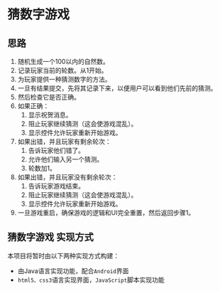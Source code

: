 # 猜数字游戏

## 思路
1. 随机生成一个100以内的自然数。
2. 记录玩家当前的轮数。从1开始。
3. 为玩家提供一种猜测数字的方法。
4. 一旦有结果提交，先将其记录下来，以便用户可以看到他们先前的猜测。
5. 然后检查它是否正确。
6. 如果正确：
    1. 显示祝贺消息。
    2. 阻止玩家继续猜测（这会使游戏混乱）。
    3. 显示控件允许玩家重新开始游戏。
7. 如果出错，并且玩家有剩余轮次：
    1. 告诉玩家他们错了。
    2. 允许他们输入另一个猜测。
    3. 轮数加1。
8. 如果出错，并且玩家没有剩余轮次：
    1. 告诉玩家游戏结束。
    2. 阻止玩家继续猜测（这会使游戏混乱）。
    3. 显示控件允许玩家重新开始游戏。
9. 一旦游戏重启，确保游戏的逻辑和UI完全重置，然后返回步骤1。


## **猜数字游戏** 实现方式

本项目将暂时由以下两种实现方式构建：
* 由Java语言实现功能，配合`Android`界面
* `html5、css3`语言实现界面，`JavaScript`脚本实现功能
